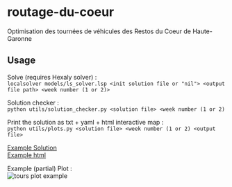 # routage-du-coeur
Optimisation des tournées de véhicules des Restos du Coeur de Haute-Garonne

## Usage

Solve (requires Hexaly solver) :  
```localsolver models/ls_solver.lsp <init solution file or "nil"> <output file path> <week number (1 or 2)>```

Solution checker :  
```python utils/solution_checker.py <solution file> <week number (1 or 2)```

Print the solution as txt + yaml + html interactive map :  
```python utils/plots.py <solution file> <week number (1 or 2) <output file>```

[Example Solution](solutions/week_1.yaml)  
[Example html](solutions/week_1.html)  
  
Example (partial) Plot :  
![tours plot example](solutions/tours.jpg)
